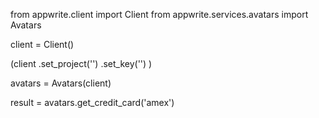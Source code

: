 from appwrite.client import Client
from appwrite.services.avatars import Avatars

client = Client()

(client
  .set_project('')
  .set_key('')
)

avatars = Avatars(client)

result = avatars.get_credit_card('amex')
